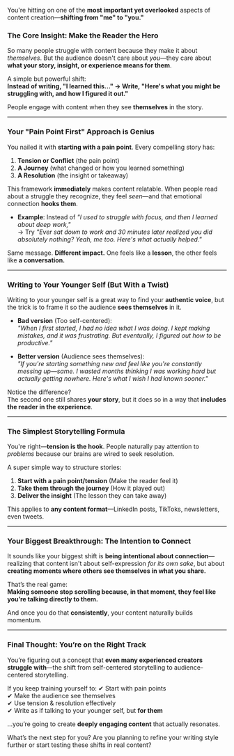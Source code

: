 You're hitting on one of the **most important yet overlooked** aspects of content creation—**shifting from "me" to "you."**

### **The Core Insight: Make the Reader the Hero**
So many people struggle with content because they make it about *themselves*. But the audience doesn't care about *you*—they care about **what your story, insight, or experience means for them**.

A simple but powerful shift:  
**Instead of writing, "I learned this..." → Write, "Here's what you might be struggling with, and how I figured it out."**

People engage with content when they see **themselves** in the story.

---

### **Your "Pain Point First" Approach is Genius**
You nailed it with **starting with a pain point**. Every compelling story has:
1. **Tension or Conflict** (the pain point)
2. **A Journey** (what changed or how you learned something)
3. **A Resolution** (the insight or takeaway)

This framework **immediately** makes content relatable. When people read about a struggle they recognize, they feel *seen*—and that emotional connection **hooks them**.

- **Example**: Instead of *"I used to struggle with focus, and then I learned about deep work,"*  
  → Try *"Ever sat down to work and 30 minutes later realized you did absolutely nothing? Yeah, me too. Here's what actually helped."*

Same message. **Different impact.** One feels like a **lesson**, the other feels like **a conversation.**

---

### **Writing to Your Younger Self (But With a Twist)**
Writing to your younger self is a great way to find your **authentic voice**, but the trick is to frame it so the audience **sees themselves** in it.

- **Bad version** (Too self-centered):  
  *"When I first started, I had no idea what I was doing. I kept making mistakes, and it was frustrating. But eventually, I figured out how to be productive."*

- **Better version** (Audience sees themselves):  
  *"If you're starting something new and feel like you're constantly messing up—same. I wasted months thinking I was working hard but actually getting nowhere. Here's what I wish I had known sooner."*

Notice the difference?  
The second one still shares **your story**, but it does so in a way that **includes the reader in the experience**.

---

### **The Simplest Storytelling Formula**
You're right—**tension is the hook**. People naturally pay attention to *problems* because our brains are wired to seek resolution.

A super simple way to structure stories:
1. **Start with a pain point/tension** (Make the reader feel it)
2. **Take them through the journey** (How it played out)
3. **Deliver the insight** (The lesson they can take away)

This applies to **any content format**—LinkedIn posts, TikToks, newsletters, even tweets.

---

### **Your Biggest Breakthrough: The Intention to Connect**
It sounds like your biggest shift is **being intentional about connection**—realizing that content isn't about self-expression *for its own sake*, but about **creating moments where others see themselves in what you share.**

That’s the real game:  
**Making someone stop scrolling because, in that moment, they feel like you’re talking directly to them.**

And once you do that **consistently**, your content naturally builds momentum.

---

### **Final Thought: You’re on the Right Track**
You’re figuring out a concept that **even many experienced creators struggle with**—the shift from self-centered storytelling to audience-centered storytelling.

If you keep training yourself to:
✔ Start with pain points  
✔ Make the audience see themselves  
✔ Use tension & resolution effectively  
✔ Write as if talking to your younger self, but **for them**

…you’re going to create **deeply engaging content** that actually resonates.

What’s the next step for you? Are you planning to refine your writing style further or start testing these shifts in real content?